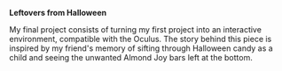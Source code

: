 **Leftovers from Halloween**

My final project consists of turning my first project into an interactive environment, compatible with the Oculus. The story behind this piece is inspired by my friend's memory of sifting through Halloween candy as a child and seeing the unwanted Almond Joy bars left at the bottom. 